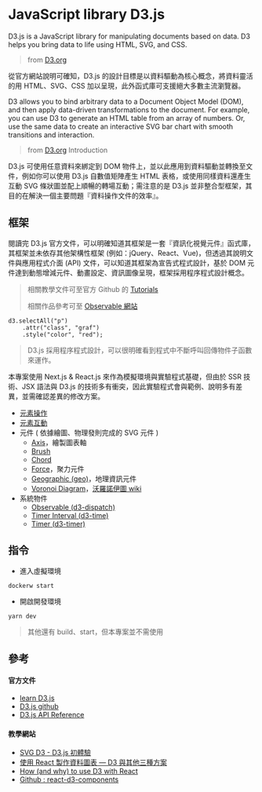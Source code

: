 # JavaScript library D3.js

D3.js is a JavaScript library for manipulating documents based on data. D3 helps you bring data to life using HTML, SVG, and CSS.
> from [D3.org](https://d3js.org/)

從官方網站說明可確知，D3.js 的設計目標是以資料驅動為核心概念，將資料靈活的用 HTML、SVG、CSS 加以呈現，此外函式庫可支援絕大多數主流瀏覽器。

D3 allows you to bind arbitrary data to a Document Object Model (DOM), and then apply data-driven transformations to the document. For example, you can use D3 to generate an HTML table from an array of numbers. Or, use the same data to create an interactive SVG bar chart with smooth transitions and interaction.
> from [D3.org](https://d3js.org/#introduction) Introduction

D3.js 可使用任意資料來綁定到 DOM 物件上，並以此應用到資料驅動並轉換至文件，例如你可以使用 D3.js 自數值矩陣產生 HTML 表格，或使用同樣資料還產生互動 SVG 條狀圖並配上順暢的轉場互動；需注意的是 D3.js 並非整合型框架，其目的在解決一個主要問題『資料操作文件的效率』。

## 框架

閱讀完 D3.js 官方文件，可以明確知道其框架是一套『資訊化視覺元件』函式庫，其框架並未依存其他架構性框架 (例如：jQuery、React、Vue)，但透過其說明文件與應用程式介面 (API) 文件，可以知道其框架為宣告式程式設計，基於 DOM 元件達到動態增減元件、動畫設定、資訊圖像呈現，框架採用程序程式設計概念。
> 相關教學文件可至官方 Github 的 [Tutorials](https://github.com/d3/d3/wiki/Tutorials)
>
> 相關作品參考可至 [Observable 網站](https://observablehq.com/@d3)

```
d3.selectAll("p")
    .attr("class", "graf")
    .style("color", "red");
```
> D3.js 採用程序程式設計，可以很明確看到程式中不斷呼叫回傳物件子函數來運作。

本專案使用 Next.js & React.js 來作為模擬環境與實驗程式基礎，但由於 SSR 技術、JSX 語法與 D3.js 的技術多有衝突，因此實驗程式會與範例、說明多有差異，並需確認差異的修改方案。

+ [元素操作](./doc/operation.md)
+ [元素互動](./doc/interactive.md)
+ 元件 ( 依據繪圖、物理發則完成的 SVG 元件 )
    - [Axis](https://github.com/d3/d3-axis/blob/v2.0.0/README.md)，繪製圖表軸
    - [Brush](https://github.com/d3/d3-brush/blob/v2.0.0/README.md)
    - [Chord](https://github.com/d3/d3-chord/blob/v2.0.0/README.md)
    - [Force](https://github.com/d3/d3-force/blob/v2.1.1/README.md)，聚力元件
    - [Geographic (geo)](https://github.com/d3/d3-geo/blob/v2.0.0/README.md)，地理資訊元件
    - [Voronoi Diagram](https://github.com/d3/d3-delaunay/blob/v5.3.0/README.md)，[沃羅諾伊圖 wiki](https://zh.wikipedia.org/wiki/%E6%B2%83%E7%BD%97%E8%AF%BA%E4%BC%8A%E5%9B%BE)
+ 系統物件
    - [Observable (d3-dispatch)](https://github.com/d3/d3-dispatch/blob/v2.0.0/README.md)
    - [Timer Interval (d3-time)](https://github.com/d3/d3-time/blob/v2.0.0/README.md)
    - [Timer (d3-timer)](https://github.com/d3/d3-timer/blob/v2.0.0/README.md)

## 指令

+ 進入虛擬環境
```
dockerw start
```

+ 開啟開發環境
```
yarn dev
```
> 其他還有 build、start，但本專案並不需使用

## 參考

#### 官方文件

+ [learn D3.js](https://observablehq.com/collection/@d3/learn-d3)
+ [D3.js github](https://github.com/d3/d3)
+ [D3.js API Reference](https://github.com/d3/d3/blob/master/API.md)

#### 教學網站

+ [SVG D3 - D3.js 初體驗](https://www.oxxostudio.tw/articles/201410/svg-d3-js.html)
+ [使用 React 製作資料圖表 — D3 與其他三種方案](https://medium.com/visuallylab/891534fce073)
+ [How (and why) to use D3 with React](https://hackernoon.com/how-and-why-to-use-d3-with-react-d239eb1ea274)
+ [Github : react-d3-components](https://github.com/codesuki/react-d3-components)
